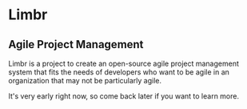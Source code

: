 # Limbr
## Agile Project Management

Limbr is a project to create an open-source agile project management system that fits the needs of developers who want to be agile in an organization that may not be particularly agile.

It's very early right now, so come back later if you want to learn more.
